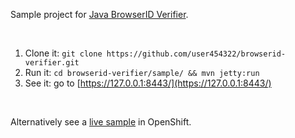 Sample project for [Java BrowserID Verifier](https://github.com/user454322/browserid-verifier).

<br />

1. Clone it: `git clone https://github.com/user454322/browserid-verifier.git`
2. Run it: `cd browserid-verifier/sample/ && mvn jetty:run`
3. See it: go to [https://127.0.0.1:8443/](https://127.0.0.1:8443/)

<br />

Alternatively see a [live sample](https://browseridverifiersample-user454322.rhcloud.com/) in OpenShift.

